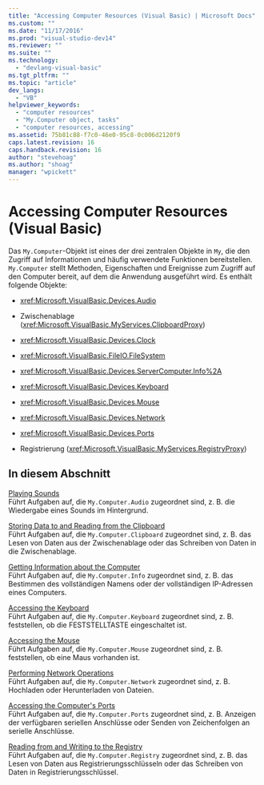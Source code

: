 ```yaml
---
title: "Accessing Computer Resources (Visual Basic) | Microsoft Docs"
ms.custom: ""
ms.date: "11/17/2016"
ms.prod: "visual-studio-dev14"
ms.reviewer: ""
ms.suite: ""
ms.technology: 
  - "devlang-visual-basic"
ms.tgt_pltfrm: ""
ms.topic: "article"
dev_langs: 
  - "VB"
helpviewer_keywords: 
  - "computer resources"
  - "My.Computer object, tasks"
  - "computer resources, accessing"
ms.assetid: 75b81c88-f7c0-46e0-95c8-0c006d2120f9
caps.latest.revision: 16
caps.handback.revision: 16
author: "stevehoag"
ms.author: "shoag"
manager: "wpickett"
---
```

# Accessing Computer Resources (Visual Basic)
Das `My.Computer`\-Objekt ist eines der drei zentralen Objekte in `My`, die den Zugriff auf Informationen und häufig verwendete Funktionen bereitstellen.  `My.Computer` stellt Methoden, Eigenschaften und Ereignisse zum Zugriff auf den Computer bereit, auf dem die Anwendung ausgeführt wird.  Es enthält folgende Objekte:  
  
-   <xref:Microsoft.VisualBasic.Devices.Audio>  
  
-   Zwischenablage \(<xref:Microsoft.VisualBasic.MyServices.ClipboardProxy>\)  
  
-   <xref:Microsoft.VisualBasic.Devices.Clock>  
  
-   <xref:Microsoft.VisualBasic.FileIO.FileSystem>  
  
-   <xref:Microsoft.VisualBasic.Devices.ServerComputer.Info%2A>  
  
-   <xref:Microsoft.VisualBasic.Devices.Keyboard>  
  
-   <xref:Microsoft.VisualBasic.Devices.Mouse>  
  
-   <xref:Microsoft.VisualBasic.Devices.Network>  
  
-   <xref:Microsoft.VisualBasic.Devices.Ports>  
  
-   Registrierung \(<xref:Microsoft.VisualBasic.MyServices.RegistryProxy>\)  
  
## In diesem Abschnitt  
 [Playing Sounds](../../../../visual-basic/developing-apps/programming/computer-resources/playing-sounds.md)  
 Führt Aufgaben auf, die `My.Computer.Audio` zugeordnet sind, z. B. die Wiedergabe eines Sounds im Hintergrund.  
  
 [Storing Data to and Reading from the Clipboard](../../../../visual-basic/developing-apps/programming/computer-resources/storing-data-to-and-reading-from-the-clipboard.md)  
 Führt Aufgaben auf, die `My.Computer.Clipboard` zugeordnet sind, z. B. das Lesen von Daten aus der Zwischenablage oder das Schreiben von Daten in die Zwischenablage.  
  
 [Getting Information about the Computer](../../../../visual-basic/developing-apps/programming/computer-resources/getting-information-about-the-computer.md)  
 Führt Aufgaben auf, die `My.Computer.Info` zugeordnet sind, z. B. das Bestimmen des vollständigen Namens oder der vollständigen IP\-Adressen eines Computers.  
  
 [Accessing the Keyboard](../../../../visual-basic/developing-apps/programming/computer-resources/accessing-the-keyboard.md)  
 Führt Aufgaben auf, die `My.Computer.Keyboard` zugeordnet sind, z. B. feststellen, ob die FESTSTELLTASTE eingeschaltet ist.  
  
 [Accessing the Mouse](../../../../visual-basic/developing-apps/programming/computer-resources/accessing-the-mouse.md)  
 Führt Aufgaben auf, die `My.Computer.Mouse` zugeordnet sind, z. B. feststellen, ob eine Maus vorhanden ist.  
  
 [Performing Network Operations](../../../../visual-basic/developing-apps/programming/computer-resources/performing-network-operations.md)  
 Führt Aufgaben auf, die `My.Computer.Network` zugeordnet sind, z. B. Hochladen oder Herunterladen von Dateien.  
  
 [Accessing the Computer's Ports](../../../../visual-basic/developing-apps/programming/computer-resources/accessing-the-computer-s-ports.md)  
 Führt Aufgaben auf, die `My.Computer.Ports` zugeordnet sind, z. B. Anzeigen der verfügbaren seriellen Anschlüsse oder Senden von Zeichenfolgen an serielle Anschlüsse.  
  
 [Reading from and Writing to the Registry](../../../../visual-basic/developing-apps/programming/computer-resources/reading-from-and-writing-to-the-registry.md)  
 Führt Aufgaben auf, die `My.Computer.Registry` zugeordnet sind, z. B. das Lesen von Daten aus Registrierungsschlüsseln oder das Schreiben von Daten in Registrierungsschlüssel.
